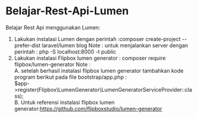 # Belajar-Rest-Api-Lumen
Belajar Rest Api menggunakan Lumen:
1.  Lakukan instalasi Lumen dengan perintah :composer create-project --prefer-dist laravel/lumen blog
    Note : untuk menjalankan server dengan perintah : php -S localhost:8000 -t public
2.  Lakukan instalasi Flipbox lumen generator : composer require flipbox/lumen-generator
    Note :  
    A. setelah berhasil instalasi flipbox lumen generator tambahkan kode program berikut pada file bootstrap/app.php :  
       $app->register(Flipbox\LumenGenerator\LumenGeneratorServiceProvider::class);
       <br>
    B. Untuk referensi instalasi flipbox lumen generator:https://github.com/flipboxstudio/lumen-generator
    
 
